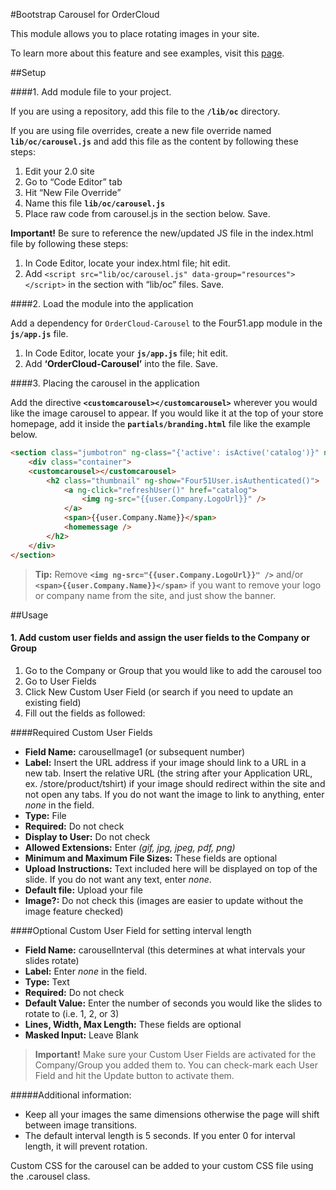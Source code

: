 #Bootstrap Carousel for OrderCloud

This module allows you to place rotating images in your site. 

To learn more about this feature and see examples, visit this [page](https://volition.four51ordercloud.com/store/product/BootstrapCarousel).

##Setup

####1. Add module file to your project.

If you are using a repository, add this file to the **`/lib/oc`** directory.

If you are using file overrides, create a new file override named **`lib/oc/carousel.js`** and add this file as the content by following these steps:

1. Edit your 2.0 site
2. Go to “Code Editor” tab
3. Hit “New File Override”
4. Name this file **`lib/oc/carousel.js`**
5. Place raw code from carousel.js in the section below. Save.

**Important!** Be sure to reference the new/updated JS file in the index.html file by following these steps:

1. In Code Editor, locate your index.html file; hit edit.
2. Add `<script src="lib/oc/carousel.js" data-group="resources"></script>` in the section with “lib/oc” files. Save.

####2. Load the module into the application

Add a dependency for `OrderCloud-Carousel` to the Four51.app module in the **`js/app.js`** file.
1. In Code Editor, locate your **`js/app.js`** file; hit edit.
2. Add **‘OrderCloud-Carousel’** into the file. Save.

####3. Placing the carousel in the application

Add the directive  **`<customcarousel></customcarousel>`** wherever you would like the image carousel to appear. If you would like it at the top of your store homepage, add it inside the **`partials/branding.html`**  file like the example below.
```html
<section class="jumbotron" ng-class="{'active': isActive('catalog')}" ng-show="user.Company.LogoUrl">
    <div class="container">
    <customcarousel></customcarousel>
        <h2 class="thumbnail" ng-show="Four51User.isAuthenticated()">
            <a ng-click="refreshUser()" href="catalog">
	            <img ng-src="{{user.Company.LogoUrl}}" />
            </a>
            <span>{{user.Company.Name}}</span>
            <homemessage />
        </h2>
    </div>
</section>
```

> **Tip:** Remove **`<img ng-src="{{user.Company.LogoUrl}}" />`** and/or **`<span>{{user.Company.Name}}</span>`**  if you want to remove your logo or company name from the site, and just show the banner. 

##Usage

#### 1. Add custom user fields and assign the user fields to the Company or Group

 1. Go to the Company or Group that you would like to add the carousel too
 2. Go to User Fields
 3. Click New Custom User Field (or search if you need to update an existing field)
 4. Fill out the fields as followed:

####Required Custom User Fields
- **Field Name:** carouselImage1 (or subsequent number)
- **Label:** Insert the URL address if your image should link to a URL in a new tab.  Insert the relative URL (the string after your Application URL, ex. /store/product/tshirt) if your image should redirect within the site and not open any tabs. If you do not want the image to link to anything, enter _none_ in the field.
- **Type:** File
- **Required:** Do not check
- **Display to User:** Do not check
- **Allowed Extensions:** Enter _(gif, jpg, jpeg, pdf, png)_
- **Minimum and Maximum File Sizes:** These fields are optional
- **Upload Instructions:** Text included here will be displayed on top of the slide. If you do not want any text, enter _none_. 
- **Default file:** Upload your file
- **Image?:** Do not check this (images are easier to update without the image feature checked)

####Optional Custom User Field for setting interval length
- **Field Name:** carouselInterval  (this determines at what intervals your slides rotate)
- **Label:** Enter _none_ in the field.
- **Type:** Text
- **Required:** Do not check
- **Default Value:** Enter the number of seconds you would like the slides to rotate to (i.e. 1, 2, or 3)
- **Lines, Width, Max Length:** These fields are optional
- **Masked Input:** Leave Blank

>**Important!** Make sure your Custom User Fields are activated for the Company/Group you added them to.  You can check-mark each User Field and hit the Update button to activate them.  



#####Additional information:

  - Keep all your images the same dimensions otherwise the page will shift between image transitions.
  - The default interval length is 5 seconds.  If you enter 0 for interval length, it will prevent rotation. 


Custom CSS for the carousel can be added to your custom CSS file using the .carousel class.
